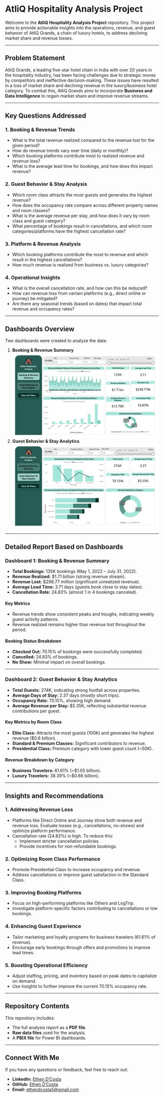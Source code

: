 # AtliQ Hospitality Analysis Project

Welcome to the **AtliQ Hospitality Analysis Project** repository. This project aims to provide actionable insights into the operations, revenue, and guest behavior of AtliQ Grands, a chain of luxury hotels, to address declining market share and revenue losses.

---

## Problem Statement

AtliQ Grands, a leading five-star hotel chain in India with over 20 years in the hospitality industry, has been facing challenges due to strategic moves by competitors and ineffective decision-making. These issues have resulted in a loss of market share and declining revenue in the luxury/business hotel category. To combat this, AtliQ Grands aims to incorporate **Business and Data Intelligence** to regain market share and improve revenue streams.

---

## Key Questions Addressed

### 1. Booking & Revenue Trends
- What is the total revenue realized compared to the revenue lost for the given period?
- How do revenue trends vary over time (daily or monthly)?
- Which booking platforms contribute most to realized revenue and revenue loss?
- What is the average lead time for bookings, and how does this impact revenue?

### 2. Guest Behavior & Stay Analysis
- Which room class attracts the most guests and generates the highest revenue?
- How does the occupancy rate compare across different property names and room classes?
- What is the average revenue per stay, and how does it vary by room class and guest category?
- What percentage of bookings result in cancellations, and which room categories/platforms have the highest cancellation rate?

### 3. Platform & Revenue Analysis
- Which booking platforms contribute the most to revenue and which result in the highest cancellations?
- How much revenue is realized from business vs. luxury categories?

### 4. Operational Insights
- What is the overall cancellation rate, and how can this be reduced?
- How can revenue loss from certain platforms (e.g., direct online or journey) be mitigated?
- Are there any seasonal trends (based on dates) that impact total revenue and occupancy rates?

---

## Dashboards Overview

Two dashboards were created to analyze the data:
1. **Booking & Revenue Summary**
![Heatmap Example](/dashboard/D1.jpg)
2. **Guest Behavior & Stay Analytics**
![Heatmap Example](/dashboard/D2.jpg)
---

## Detailed Report Based on Dashboards

### **Dashboard 1: Booking & Revenue Summary**
- **Total Bookings:** 135K bookings (May 1, 2022 – July 31, 2022).
- **Revenue Realized:** $1.71 billion (strong revenue stream).
- **Revenue Lost:** $298.77 million (significant unrealized revenue).
- **Average Lead Time:** 3.71 days (guests book close to stay dates).
- **Cancellation Rate:** 24.83% (almost 1 in 4 bookings canceled).

#### Key Metrics
- Revenue trends show consistent peaks and troughs, indicating weekly guest activity patterns.
- Revenue realized remains higher than revenue lost throughout the period.

#### Booking Status Breakdown
- **Checked Out:** 70.15% of bookings were successfully completed.
- **Cancelled:** 24.83% of bookings.
- **No Show:** Minimal impact on overall bookings.

---

### **Dashboard 2: Guest Behavior & Stay Analytics**
- **Total Guests:** 274K, indicating strong footfall across properties.
- **Average Days of Stay:** 2.37 days (mostly short trips).
- **Occupancy Rate:** 70.15%, showing high demand.
- **Average Revenue per Stay:** $5.35K, reflecting substantial revenue contributions per guest.

#### Key Metrics by Room Class
- **Elite Class:** Attracts the most guests (100K) and generates the highest revenue ($0.6 billion).
- **Standard & Premium Classes:** Significant contributors to revenue.
- **Presidential Class:** Premium category with lower guest count (~50K).

#### Revenue Breakdown by Category
- **Business Travelers:** 61.61% (~$1.05 billion).
- **Luxury Travelers:** 38.39% (~$0.66 billion).

---

## Insights and Recommendations

### 1. **Addressing Revenue Loss**
- Platforms like Direct Online and Journey show both revenue and revenue loss. Evaluate losses (e.g., cancellations, no-shows) and optimize platform performance.
- Cancellation rate (24.83%) is high. To reduce this:
  - Implement stricter cancellation policies.
  - Provide incentives for non-refundable bookings.

### 2. **Optimizing Room Class Performance**
- Promote Presidential Class to increase occupancy and revenue.
- Address cancellations or improve guest satisfaction in the Standard Class.

### 3. **Improving Booking Platforms**
- Focus on high-performing platforms like Others and LogTrip.
- Investigate platform-specific factors contributing to cancellations or low bookings.

### 4. **Enhancing Guest Experience**
- Tailor marketing and loyalty programs for business travelers (61.61% of revenue).
- Encourage early bookings through offers and promotions to improve lead times.

### 5. **Boosting Operational Efficiency**
- Adjust staffing, pricing, and inventory based on peak dates to capitalize on demand.
- Use insights to further improve the current 70.15% occupancy rate.

---

## Repository Contents

This repository includes:
- The full analysis report as a **PDF file**.
- **Raw data files** used for the analysis.
- A **PBIX file** for Power BI dashboards.

---

## Connect With Me

If you have any questions or feedback, feel free to reach out:
- **LinkedIn:** [Ethen D’Costa](https://www.linkedin.com/in/ethendcosta/)
- **GitHub:** [Ethen D’Costa](https://github.com/EthenDcosta5)
- **Email:** ethendcosta5@gmail.com
